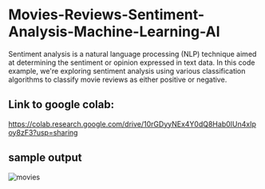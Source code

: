 # Movies-Reviews-Sentiment-Analysis-Machine-Learning-AI
Sentiment analysis is a natural language processing (NLP) technique aimed at determining the sentiment or opinion expressed in text data. In this code example, we're exploring sentiment analysis using various classification algorithms to classify movie reviews as either positive or negative.
## Link to google colab:
https://colab.research.google.com/drive/10rGDyyNEx4Y0dQ8Hab0IUn4xIpoy8zF3?usp=sharing

## sample output
![movies](https://github.com/Loai-AL-Sabahi/Movies-Reviews-Sentiment-Analysis-Machine-Learning-AI/assets/94771355/187c7518-83a6-41d8-8eaf-9e5a90ea7f9f)

